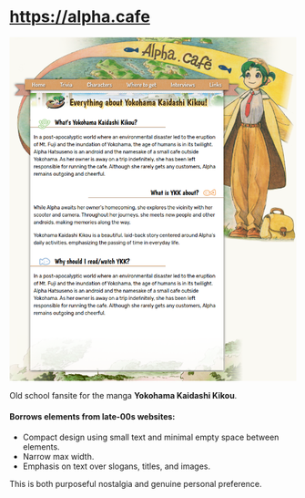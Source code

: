 # https://alpha.cafe

![Latest screenshot.](./screenshot.png)

Old school fansite for the manga **Yokohama Kaidashi Kikou**. 

#### Borrows elements from late-00s websites:

- Compact design using small text and minimal empty space between elements.
- Narrow max width.
- Emphasis on text over slogans, titles, and images.

This is both purposeful nostalgia and genuine personal preference. 
